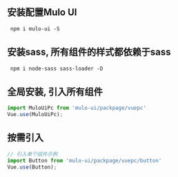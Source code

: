 ## 安装配置Mulo UI
~~~html
 npm i mulo-ui -S
~~~
## 安装sass, 所有组件的样式都依赖于sass
~~~html
 npm i node-sass sass-loader -D
~~~
## 全局安装, 引入所有组件
```javascript
import MuloUiPc from 'mulo-ui/packpage/vuepc'
Vue.use(MuloUiPc);
```

## 按需引入
```javascript
// 引入单个组件示例
import Button from 'mulo-ui/packpage/vuepc/button'
Vue.use(Button);
```


